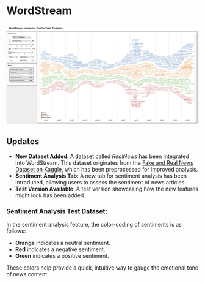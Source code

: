 
# WordStream

[![WS](https://github.com/huyen-nguyen/WordStream/blob/master/images/Huffington.png)](https://www.youtube.com/watch?v=DwaDMPhi2Ec "Everything Is AWESOME")

## Updates

- **New Dataset Added**: A dataset called *RealNews* has been integrated into WordStream. This dataset originates from the [Fake and Real News Dataset on Kaggle](https://www.kaggle.com/datasets/clmentbisaillon/fake-and-real-news-dataset?resource=download), which has been preprocessed for improved analysis.  
- **Sentiment Analysis Tab**: A new tab for sentiment analysis has been introduced, allowing users to assess the sentiment of news articles.  
- **Test Version Available**: A test version showcasing how the new features might look has been added.  

### Sentiment Analysis Test Dataset:
In the sentiment analysis feature, the color-coding of sentiments is as follows:
- **Orange** indicates a neutral sentiment.
- **Red** indicates a negative sentiment.
- **Green** indicates a positive sentiment. 

These colors help provide a quick, intuitive way to gauge the emotional tone of news content.
